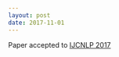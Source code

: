 ```yaml
---
layout: post
date: 2017-11-01
---
```


Paper accepted to [IJCNLP 2017](https://aclanthology.org/events/ijcnlp-2017/)